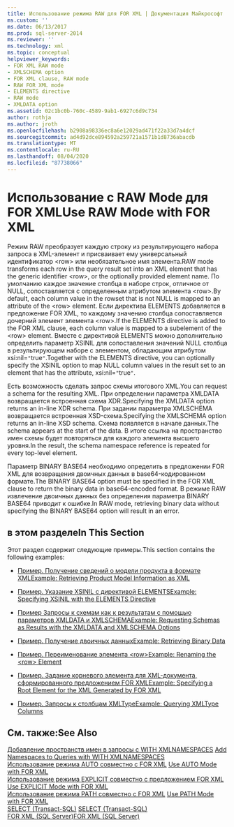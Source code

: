 ```yaml
---
title: Использование режима RAW для FOR XML | Документация Майкрософт
ms.custom: ''
ms.date: 06/13/2017
ms.prod: sql-server-2014
ms.reviewer: ''
ms.technology: xml
ms.topic: conceptual
helpviewer_keywords:
- FOR XML RAW mode
- XMLSCHEMA option
- FOR XML clause, RAW mode
- RAW FOR XML mode
- ELEMENTS directive
- RAW mode
- XMLDATA option
ms.assetid: 02c1bc0b-760c-4589-9ab1-6927c6d9c734
author: rothja
ms.author: jroth
ms.openlocfilehash: b2908a98336ec8a6e12029ad471f22a33d7a4dcf
ms.sourcegitcommit: ad4d92dce894592a259721a1571b1d8736abacdb
ms.translationtype: MT
ms.contentlocale: ru-RU
ms.lasthandoff: 08/04/2020
ms.locfileid: "87738066"
---
```

# <a name="use-raw-mode-with-for-xml"></a><span data-ttu-id="4715e-102">Использование с RAW Mode для FOR XML</span><span class="sxs-lookup"><span data-stu-id="4715e-102">Use RAW Mode with FOR XML</span></span>
  <span data-ttu-id="4715e-103">Режим RAW преобразует каждую строку из результирующего набора запроса в XML-элемент и присваивает ему универсальный идентификатор \<row> или необязательное имя элемента.</span><span class="sxs-lookup"><span data-stu-id="4715e-103">RAW mode transforms each row in the query result set into an XML element that has the generic identifier \<row>, or the optionally provided element name.</span></span> <span data-ttu-id="4715e-104">По умолчанию каждое значение столбца в наборе строк, отличное от NULL, сопоставляется с определенным атрибутом элемента \<row>.</span><span class="sxs-lookup"><span data-stu-id="4715e-104">By default, each column value in the rowset that is not NULL is mapped to an attribute of the \<row> element.</span></span> <span data-ttu-id="4715e-105">Если директива ELEMENTS добавляется в предложение FOR XML, то каждому значению столбца сопоставляется дочерний элемент элемента \<row>.</span><span class="sxs-lookup"><span data-stu-id="4715e-105">If the ELEMENTS directive is added to the FOR XML clause, each column value is mapped to a subelement of the \<row> element.</span></span> <span data-ttu-id="4715e-106">Вместе с директивой ELEMENTS можно дополнительно определить параметр XSINIL для сопоставления значений NULL столбца в результирующем наборе с элементом, обладающим атрибутом xsi:nil=`"`true`"`.</span><span class="sxs-lookup"><span data-stu-id="4715e-106">Together with the ELEMENTS directive, you can optionally specify the XSINIL option to map NULL column values in the result set to an element that has the attribute, xsi:nil=`"`true`"`.</span></span>  
  
 <span data-ttu-id="4715e-107">Есть возможность сделать запрос схемы итогового XML.</span><span class="sxs-lookup"><span data-stu-id="4715e-107">You can request a schema for the resulting XML.</span></span> <span data-ttu-id="4715e-108">При определении параметра XMLDATA возвращается встроенная схема XDR.</span><span class="sxs-lookup"><span data-stu-id="4715e-108">Specifying the XMLDATA option returns an in-line XDR schema.</span></span> <span data-ttu-id="4715e-109">При задании параметра XMLSCHEMA возвращается встроенная XSD-схема.</span><span class="sxs-lookup"><span data-stu-id="4715e-109">Specifying the XMLSCHEMA option returns an in-line XSD schema.</span></span> <span data-ttu-id="4715e-110">Схема появляется в начале данных.</span><span class="sxs-lookup"><span data-stu-id="4715e-110">The schema appears at the start of the data.</span></span> <span data-ttu-id="4715e-111">В итоге ссылка на пространство имен схемы будет повторяться для каждого элемента высшего уровня.</span><span class="sxs-lookup"><span data-stu-id="4715e-111">In the result, the schema namespace reference is repeated for every top-level element.</span></span>  
  
 <span data-ttu-id="4715e-112">Параметр BINARY BASE64 необходимо определить в предложении FOR XML для возвращения двоичных данных в base64-кодированном формате.</span><span class="sxs-lookup"><span data-stu-id="4715e-112">The BINARY BASE64 option must be specified in the FOR XML clause to return the binary data in base64-encoded format.</span></span> <span data-ttu-id="4715e-113">В режиме RAW извлечение двоичных данных без определения параметра BINARY BASE64 приводит к ошибке.</span><span class="sxs-lookup"><span data-stu-id="4715e-113">In RAW mode, retrieving binary data without specifying the BINARY BASE64 option will result in an error.</span></span>  
  
## <a name="in-this-section"></a><span data-ttu-id="4715e-114">в этом разделе</span><span class="sxs-lookup"><span data-stu-id="4715e-114">In This Section</span></span>  
 <span data-ttu-id="4715e-115">Этот раздел содержит следующие примеры.</span><span class="sxs-lookup"><span data-stu-id="4715e-115">This section contains the following examples:</span></span>  
  
-   [<span data-ttu-id="4715e-116">Пример. Получение сведений о модели продукта в формате XML</span><span class="sxs-lookup"><span data-stu-id="4715e-116">Example: Retrieving Product Model Information as XML</span></span>](example-retrieving-product-model-information-as-xml.md)  
  
-   [<span data-ttu-id="4715e-117">Пример. Указание XSINIL с директивой ELEMENTS</span><span class="sxs-lookup"><span data-stu-id="4715e-117">Example: Specifying XSINIL with the ELEMENTS Directive</span></span>](example-specifying-xsinil-with-the-elements-directive.md)  
  
-   [<span data-ttu-id="4715e-118">Пример Запросы к схемам как к результатам с помощью параметров XMLDATA и XMLSCHEMA</span><span class="sxs-lookup"><span data-stu-id="4715e-118">Example: Requesting Schemas as Results with the XMLDATA and XMLSCHEMA Options</span></span>](example-requesting-schemas-as-results-with-the-xmldata-and-xmlschema-options.md)  
  
-   [<span data-ttu-id="4715e-119">Пример. Получение двоичных данных</span><span class="sxs-lookup"><span data-stu-id="4715e-119">Example: Retrieving Binary Data</span></span>](example-retrieving-binary-data.md)  
  
-   [<span data-ttu-id="4715e-120">Пример. Переименование элемента &#60;row&#62;</span><span class="sxs-lookup"><span data-stu-id="4715e-120">Example: Renaming the &#60;row&#62; Element</span></span>](example-renaming-the-row-element.md)  
  
-   [<span data-ttu-id="4715e-121">Пример. Задание корневого элемента для XML-документа, сформированного предложением FOR XML</span><span class="sxs-lookup"><span data-stu-id="4715e-121">Example: Specifying a Root Element for the XML Generated by FOR XML</span></span>](example-specifying-a-root-element-for-the-xml-generated-by-for-xml.md)  
  
-   [<span data-ttu-id="4715e-122">Пример. Запросы к столбцам XMLType</span><span class="sxs-lookup"><span data-stu-id="4715e-122">Example: Querying XMLType Columns</span></span>](example-querying-xmltype-columns.md)  
  
## <a name="see-also"></a><span data-ttu-id="4715e-123">См. также:</span><span class="sxs-lookup"><span data-stu-id="4715e-123">See Also</span></span>  
 <span data-ttu-id="4715e-124">[Добавление пространств имен в запросы с WITH XMLNAMESPACES](add-namespaces-to-queries-with-with-xmlnamespaces.md) </span><span class="sxs-lookup"><span data-stu-id="4715e-124">[Add Namespaces to Queries with WITH XMLNAMESPACES](add-namespaces-to-queries-with-with-xmlnamespaces.md) </span></span>  
 <span data-ttu-id="4715e-125">[Использование режима AUTO совместно с FOR XML](use-auto-mode-with-for-xml.md) </span><span class="sxs-lookup"><span data-stu-id="4715e-125">[Use AUTO Mode with FOR XML](use-auto-mode-with-for-xml.md) </span></span>  
 <span data-ttu-id="4715e-126">[Использование режима EXPLICIT совместно с предложением FOR XML](use-explicit-mode-with-for-xml.md) </span><span class="sxs-lookup"><span data-stu-id="4715e-126">[Use EXPLICIT Mode with FOR XML](use-explicit-mode-with-for-xml.md) </span></span>  
 <span data-ttu-id="4715e-127">[Использование режима PATH совместно с FOR XML](use-path-mode-with-for-xml.md) </span><span class="sxs-lookup"><span data-stu-id="4715e-127">[Use PATH Mode with FOR XML](use-path-mode-with-for-xml.md) </span></span>  
 <span data-ttu-id="4715e-128">[SELECT (Transact-SQL)](/sql/t-sql/queries/select-transact-sql) </span><span class="sxs-lookup"><span data-stu-id="4715e-128">[SELECT &#40;Transact-SQL&#41;](/sql/t-sql/queries/select-transact-sql) </span></span>  
 [<span data-ttu-id="4715e-129">FOR XML (SQL Server)</span><span class="sxs-lookup"><span data-stu-id="4715e-129">FOR XML &#40;SQL Server&#41;</span></span>](../xml/for-xml-sql-server.md)  
  
  

